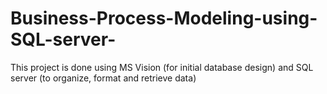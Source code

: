 # Business-Process-Modeling-using-SQL-server-
This project is done using MS Vision (for initial database design) and SQL server (to organize, format and retrieve data)
